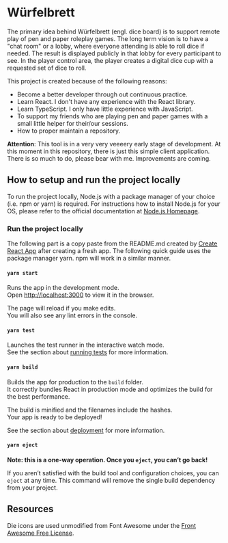 # Würfelbrett

The primary idea behind Würfelbrett (engl. dice board) is to support remote play of pen and paper roleplay games. The long term vision is to have a "chat room" or a lobby, where everyone attending is able to roll dice if needed. The result is displayed publicly in that lobby for every participant to see. In the player control area, the player creates a digital dice cup with a requested set of dice to roll.

This project is created because of the following reasons:

- Become a better developer through out continuous practice.
- Learn React. I don't have any experience with the React library. 
- Learn TypeScript. I only have little experience with JavaScript.
- To support my friends who are playing pen and paper games with a small little helper for their/our sessions.
- How to proper maintain a repository.

**Attention**: This tool is in a very very veeeery early stage of development. At this moment in this repository, there is just this simple client application. There is so much to do, please bear with me. Improvements are coming.

## How to setup and run the project locally
 
To run the project locally, Node.js with a package manager of your choice (i.e. npm or yarn) is required. For instructions how to install Node.js for your OS, please refer to the official documentation at [Node.js Homepage](https://nodejs.org).

### Run the project locally

The following part is a copy paste from the README.md created by [Create React App](https://github.com/facebook/create-react-app) after creating a fresh app. The following quick guide uses the package manager yarn. npm will work in a similar manner.

#### `yarn start`

Runs the app in the development mode.<br />
Open [http://localhost:3000](http://localhost:3000) to view it in the browser.

The page will reload if you make edits.<br />
You will also see any lint errors in the console.

#### `yarn test`

Launches the test runner in the interactive watch mode.<br />
See the section about [running tests](https://facebook.github.io/create-react-app/docs/running-tests) for more information.

#### `yarn build`

Builds the app for production to the `build` folder.<br />
It correctly bundles React in production mode and optimizes the build for the best performance.

The build is minified and the filenames include the hashes.<br />
Your app is ready to be deployed!

See the section about [deployment](https://facebook.github.io/create-react-app/docs/deployment) for more information.

#### `yarn eject`

**Note: this is a one-way operation. Once you `eject`, you can’t go back!**

If you aren’t satisfied with the build tool and configuration choices, you can `eject` at any time. This command will remove the single build dependency from your project.

## Resources

Die icons are used unmodified from Font Awesome under the [Front Awesome Free License](https://fontawesome.com/license/free).